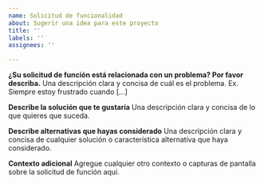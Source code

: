 ```yaml
---
name: Solicitud de funcionalidad
about: Sugerir una idea para este proyecto
title: ''
labels: ''
assignees: ''

---
```


**¿Su solicitud de función está relacionada con un problema? Por favor describa.**
Una descripción clara y concisa de cuál es el problema. Ex. Siempre estoy frustrado cuando [...]

**Describe la solución que te gustaría**
Una descripción clara y concisa de lo que quieres que suceda.

**Describe alternativas que hayas considerado**
Una descripción clara y concisa de cualquier solución o característica alternativa que haya considerado.

**Contexto adicional**
Agregue cualquier otro contexto o capturas de pantalla sobre la solicitud de función aquí.
